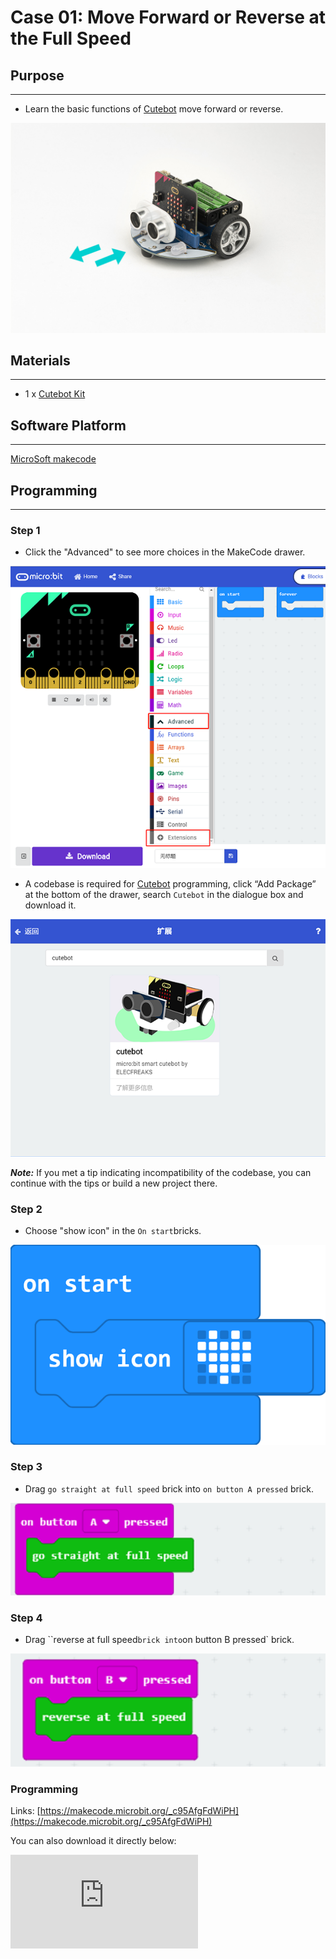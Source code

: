 # Case 01: Move Forward or Reverse at the Full Speed

## Purpose
---
- Learn the basic functions of  [Cutebot](https://www.elecfreaks.com/micro-bit-smart-cutebot.html) move forward or reverse.

![](./images/cutebot-case-01-01.png)

## Materials
---
- 1 x [Cutebot Kit](https://www.elecfreaks.com/micro-bit-smart-cutebot.html)

## Software Platform
---
[MicroSoft makecode](https://makecode.microbit.org/#)

## Programming
---
### Step 1
- Click the "Advanced" to see more choices in the MakeCode drawer.

![](./images/cutebot-pk-1.png)

- A codebase is required for  [Cutebot](https://www.elecfreaks.com/micro-bit-smart-cutebot.html) programming, click “Add Package” at the bottom of the drawer, search `Cutebot` in the dialogue box and download it.

![](./images/cutebot-pk-11.png)

***Note:*** If you met a tip indicating incompatibility of the codebase, you can continue with the tips or build a new project there.

### Step 2

- Choose "show icon" in the `On start`bricks.

![](./images/case_01_02.png)

### Step 3

- Drag `go straight at full speed` brick into `on button A pressed` brick.

![](./images/case_01_01.png)


### Step 4

- Drag ``reverse at full speed` brick into `on button B pressed` brick.

![](./images/case_01_03.png)

### Programming

Links: [https://makecode.microbit.org/_c95AfgFdWiPH](https://makecode.microbit.org/_c95AfgFdWiPH)

You can also download it directly below:

<div
    style={{
        position: 'relative',
        paddingBottom: '60%',
        overflow: 'hidden',
    }}
>
    <iframe
        src="https://makecode.microbit.org/_c95AfgFdWiPH"
        frameborder="0"
        sandbox="allow-popups allow-forms allow-scripts allow-same-origin"
        style={{
            position: 'absolute',
            width: '100%',
            height: '100%',
        }}
    />
</div>


## Result
---
- After button A being pressed, the car moves forward at its full speed.
- After button B being presseD, the car reverses at its full speed。


![](./images/cutebot-case-01.gif)

## Exploration
---
How to program the car to stop moving after pressing button A ?

## FAQ
---
## Relevant Files
---

